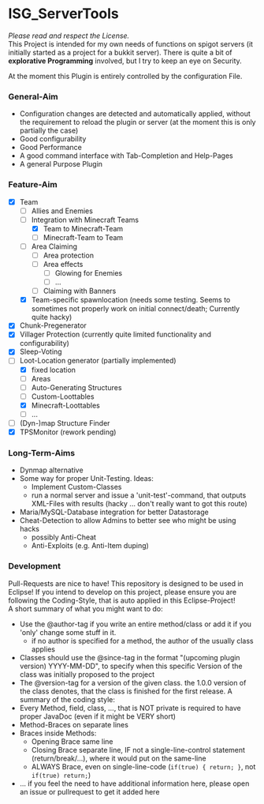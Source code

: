 # ISG_ServerTools

*Please read and respect the License.*  
This Project is intended for my own needs of functions on spigot servers (it initially started as a project for a bukkit server). There is quite a bit of **explorative Programming** involved, but I try to keep an eye on Security.

At the moment this Plugin is entirely controlled by the configuration File.

### General-Aim
 - Configuration changes are detected and automatically applied, without the requirement to reload the plugin or server (at the moment this is only partially the case)
 - Good configurability
 - Good Performance
 - A good command interface with Tab-Completion and Help-Pages
 - A general Purpose Plugin

### Feature-Aim
 - [x] Team
   - [ ] Allies and Enemies
   - [ ] Integration with Minecraft Teams
     - [x] Team to Minecraft-Team
     - [ ] Minecraft-Team to Team
   - [ ] Area Claiming
     - [ ] Area protection
     - [ ] Area effects
       - [ ] Glowing for Enemies
       - [ ] ...
     - [ ] Claiming with Banners
   - [x] Team-specific spawnlocation (needs some testing. Seems to sometimes not properly work on initial connect/death; Currently quite hacky)
 - [x] Chunk-Pregenerator
 - [x] Villager Protection (currently quite limited functionality and configurability)
 - [x] Sleep-Voting
 - [ ] Loot-Location generator (partially implemented)
   - [x] fixed location
   - [ ] Areas
   - [ ] Auto-Generating Structures
   - [ ] Custom-Loottables
   - [x] Minecraft-Loottables
   - [ ] ...
 - [ ] (Dyn-)map Structure Finder
 - [x] TPSMonitor (rework pending)
 
### Long-Term-Aims
 - Dynmap alternative
 - Some way for proper Unit-Testing. Ideas:
   - Implement Custom-Classes
   - run a normal server and issue a 'unit-test'-command, that outputs XML-Files with results (hacky ... don't really want to got this route)
 - Maria/MySQL-Database integration for better Datastorage
 - Cheat-Detection to allow Admins to better see who might be using hacks
   - possibly Anti-Cheat
   - Anti-Exploits (e.g. Anti-Item duping)
 
### Development
Pull-Requests are nice to have!
This repository is designed to be used in Eclipse! If you intend to develop on this project, please ensure you are following the Coding-Style, that is auto applied in this Eclipse-Project!  
A short summary of what you might want to do:
 - Use the @author-tag if you write an entire method/class or add it if you 'only' change some stuff in it.
   - if no author is specified for a method, the author of the usually class applies
 - Classes should use the @since-tag in the format "(upcoming plugin version) YYYY-MM-DD", to specify when this specific Version of the class was initially proposed to the project
 - The @version-tag for a version of the given class. the 1.0.0 version of the class denotes, that the class is finished for the first release.
A summary of the coding style:
 - Every Method, field, class, ..., that is NOT private is required to have proper JavaDoc (even if it might be VERY short)
 - Method-Braces on separate lines
 - Braces inside Methods:
   - Opening Brace same line
   - Closing Brace separate line, IF not a single-line-control statement (return/break/...), where it would put on the same-line
   - ALWAYS Brace, even on single-line-code (`if(true) { return; }`, not `if(true) return;`)
 - ... if you feel the need to have additional information here, please open an issue or pullrequest to get it added here